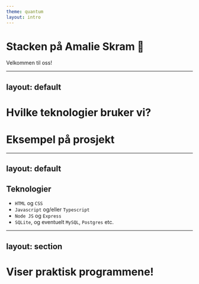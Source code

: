 ```yaml
---
theme: quantum
layout: intro
---
```


# Stacken på Amalie Skram 👋

Velkommen til oss!

---
layout: default
---

# Hvilke teknologier bruker vi?

# Eksempel på prosjekt

---
layout: default
---
## Teknologier

- `HTML` og `CSS`
- `Javascript` og/eller `Typescript`
- `Node JS` og `Express`
- `SQLite`, og eventuelt `MySQL`, `Postgres` etc.

---
layout: section
---

# Viser praktisk programmene!
